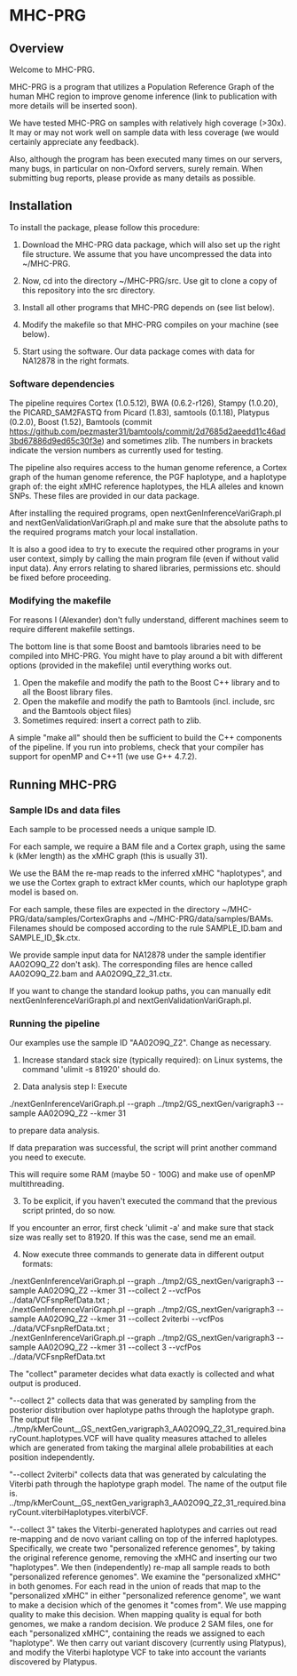 # MHC-PRG

## Overview

Welcome to MHC-PRG.

MHC-PRG is a program that utilizes a Population Reference Graph of the human MHC region to improve genome inference (link to publication with more details will be inserted soon).

We have tested MHC-PRG on samples with relatively high coverage (>30x). It may or may not work well on sample data with less coverage (we would certainly appreciate any feedback).

Also, although the program has been executed many times on our servers, many bugs, in particular on non-Oxford servers, surely remain. When submitting bug reports, please provide as many details as possible.

## Installation

To install the package, please follow this procedure:

1. Download the MHC-PRG data package, which will also set up the right file structure. We assume that you have uncompressed the data into ~/MHC-PRG.

2. Now, cd into the directory ~/MHC-PRG/src. Use git to clone a copy of this repository into the src directory.

3. Install all other programs that MHC-PRG depends on (see list below).

4. Modify the makefile so that MHC-PRG compiles on your machine (see below).

5. Start using the software. Our data package comes with data for NA12878 in the right formats.

### Software dependencies

The pipeline requires Cortex (1.0.5.12), BWA (0.6.2-r126), Stampy (1.0.20), the PICARD_SAM2FASTQ from Picard (1.83), samtools (0.1.18), Platypus (0.2.0), Boost (1.52), Bamtools (commit https://github.com/pezmaster31/bamtools/commit/2d7685d2aeedd11c46ad3bd67886d9ed65c30f3e) and sometimes zlib. The numbers in brackets indicate the version numbers as currently used for testing.

The pipeline also requires access to the human genome reference, a Cortex graph of the human genome reference, the PGF haplotype, and a haplotype graph of: the eight xMHC reference haplotypes, the HLA alleles and known SNPs. These files are provided in our data package.

After installing the required programs, open nextGenInferenceVariGraph.pl and nextGenValidationVariGraph.pl and make sure that the absolute paths to the required programs match your local installation.

It is also a good idea to try to execute the required other programs in your user context, simply by calling the main program file (even if without valid input data). Any errors relating to shared libraries, permissions etc. should be fixed before proceeding.

### Modifying the makefile

For reasons I (Alexander) don't fully understand, different machines seem to require different makefile settings.

The bottom line is that some Boost and bamtools libraries need to be compiled into MHC-PRG. You might have to play around a bit with different options (provided in the makefile) until everything works out.

1. Open the makefile and modify the path to the Boost C++ library and to all the Boost library files.
2. Open the makefile and modify the path to Bamtools (incl. include, src and the Bamtools object files)
3. Sometimes required: insert a correct path to zlib.

A simple "make all" should then be sufficient to build the C++ components of the pipeline. If you run into problems, check that your compiler has support for openMP and C++11 (we use G++ 4.7.2).

## Running MHC-PRG

### Sample IDs and data files

Each sample to be processed needs a unique sample ID.

For each sample, we require a BAM file and a Cortex graph, using the same k (kMer length) as the xMHC graph (this is usually 31).

We use the BAM the re-map reads to the inferred xMHC "haplotypes", and we use the Cortex graph to extract kMer counts, which our haplotype graph model is based on.

For each sample, these files are expected in the directory ~/MHC-PRG/data/samples/CortexGraphs and ~/MHC-PRG/data/samples/BAMs. Filenames should be composed according to the rule SAMPLE_ID.bam and SAMPLE_ID_$k.ctx.

We provide sample input data for NA12878 under the sample identifier AA02O9Q_Z2 don't ask). The corresponding files are hence called AA02O9Q_Z2.bam and AA02O9Q_Z2_31.ctx.

If you want to change the standard lookup paths, you can manually edit nextGenInferenceVariGraph.pl and nextGenValidationVariGraph.pl.

### Running the pipeline

Our examples use the sample ID "AA02O9Q_Z2". Change as necessary.

1. Increase standard stack size (typically required): on Linux systems, the command 'ulimit -s 81920' should do.

2. Data analysis step I: Execute

./nextGenInferenceVariGraph.pl --graph ../tmp2/GS_nextGen/varigraph3 --sample AA02O9Q_Z2 --kmer 31

to prepare data analysis.

If data preparation was successful, the script will print another command you need to execute.

This will require some RAM (maybe 50 - 100G) and make use of openMP multithreading.

3. To be explicit, if you haven't executed the command that the previous script printed, do so now.

If you encounter an error, first check 'ulimit -a' and make sure that stack size was really set to 81920. If this was the case, send me an email.

4. Now execute three commands to generate data in different output formats:

./nextGenInferenceVariGraph.pl --graph ../tmp2/GS_nextGen/varigraph3 --sample AA02O9Q_Z2 --kmer 31 --collect 2 --vcfPos ../data/VCFsnpRefData.txt ;\
./nextGenInferenceVariGraph.pl --graph ../tmp2/GS_nextGen/varigraph3 --sample AA02O9Q_Z2 --kmer 31 --collect 2viterbi --vcfPos ../data/VCFsnpRefData.txt ;\
./nextGenInferenceVariGraph.pl --graph ../tmp2/GS_nextGen/varigraph3 --sample AA02O9Q_Z2 --kmer 31 --collect 3 --vcfPos ../data/VCFsnpRefData.txt

The "collect" parameter decides what data exactly is collected and what output is produced.

"--collect 2" collects data that was generated by sampling from the posterior distribution over haplotype paths through the haplotype graph. The output file ../tmp/kMerCount__GS_nextGen_varigraph3_AA02O9Q_Z2_31_required.binaryCount.haplotypes.VCF will have quality measures attached to alleles which are generated from taking the marginal allele probabilities at each position independently.

"--collect 2viterbi" collects data that was generated by calculating the Viterbi path through the haplotype graph model. The name of the output file  is. ../tmp/kMerCount__GS_nextGen_varigraph3_AA02O9Q_Z2_31_required.binaryCount.viterbiHaplotypes.viterbiVCF.

"--collect 3" takes the Viterbi-generated haplotypes and carries out read re-mapping and de novo variant calling on top of the inferred haplotypes. Specifically, we create two "personalized reference genomes", by taking the original reference genome, removing the xMHC and inserting our two "haplotypes". We then (independently) re-map all sample reads to both "personalized reference genomes". We examine the "personalized xMHC" in both genomes. For each read in the union of reads that map to the "personalized xMHC" in either "personalized reference genome", we want to make a decision which of the genomes it "comes from". We use mapping quality to make this decision. When mapping quality is equal for both genomes, we make a random decision. We produce 2 SAM files, one for each "personalized xMHC", containing the reads we assigned to each "haplotype". We then carry out variant discovery (currently using Platypus), and modify the Viterbi haplotype VCF to take into account the variants discovered by Platypus. 


